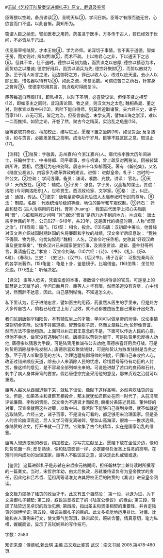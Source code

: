 #[苏轼《乞校正陆贽奏议进御札子》原文、翻译及鉴赏](https://www.vrrw.net/wx/14178.html)

臣等猥以空疏，备员讲读②。圣明天纵③，学问日新。臣等才有限而道无穷，心欲言而口不逮，以此自惭，莫知所为。

窃谓人臣之纳忠，譬如医者之用药，药虽进于医手，方多传于古人，若已经效于世间，不必皆从于己出。

伏见唐宰相陆贽，才本王佐④，学为帝师。论深切于事情，言不离于道德。智如子房，而文则过; 辨如贾谊⑤，而术不疏。上以格君心之非，下以通天下之志⑥。但其不幸，仕不遇时。德宗以苛刻为能，而贽谏之以忠厚; 德宗以猜忌为术，而贽劝之以推诚; 德宗好用兵，而贽以消兵为先; 德宗好聚财⑦，而贽以散财为急。至于用人听言之法，治边御将之方，罪己以收人心，改过以应天道，去小人以除民患，惜名器以待有功⑧，如此之流，未易悉数。可谓进苦口之药石，针害身之膏肓⑨。使德宗尽用其言，则贞观可得而复⑩。

臣等每退自西阁(11)，即私相告，以陛下圣明，必喜贽议论。但使圣贤之相契(12)，即如臣主之同时。昔冯唐论颇、牧之贤，则汉文为之太息; 魏相条晁、董之对，则孝宣以致中兴(13)。若陛下能自得师，则莫若近取诸贽。夫六经三史，诸子百家(14)，非无可观，皆足为治。但圣言幽远，末学支离，譬如山海之崇深，难以一二而推择。如贽之论，开卷了然。聚古今之精英，实治乱之龟鉴(15)。

臣等欲取其奏议，稍加校正，缮写进呈。愿陛下置之坐隅(16)，如见贽面; 反复熟读，如与贽言，必能发圣性之高明，成治功于岁月。臣等不胜区区之意，取进止(17)。

【注释】 ①陆贽：字敬舆，苏州嘉兴(今浙江嘉兴)人。唐代宗李豫大历年间进士，任翰林学士、中书侍郎、同平章事，参与机谋，曾上疏反对两税法，因被裴延龄所谗，罢相，后遭贬为忠州别驾，居忠州十年抑郁而死。著有 《翰苑集》，又名 《陆宣公奏议》，内容多为改革弊政的建议。进御： 进献皇帝。札子： 古时的一种公文。②空疏： 学问浅薄。备员：谦词，凑数、充数。讲读： 官名。③天纵： 天所放任。④佐： 辅佐。⑤子房： 张良，字子房，汉高祖的谋士。贾谊： 洛阳 (今河南洛阳东)人，世称贾生。西汉政论家、文学家。⑥格： 正，纠正。通： 通报，传达。⑦德宗：唐朝皇帝李适死后进入太庙奉祀时所封的尊号。⑧法： 制度。名器： 代表统治阶级的等级、地位的爵号和车服仪制。⑨药石： 药品和砭石 (古人治病用的石针)。膏肓 (huang)： 我国古代医学上把心尖脂肪叫“膏”，心脏和隔膜之间叫 “肓”;据说“膏盲”是药力达不到的地方。⑩贞观： 唐太宗李世民的年号。公元627—649年，共23年，这是唐代的极盛时期，人称“贞观之治”。(11)西阁：衙门。(12)契： 相合，投合。(13)冯唐：汉初郎中署长，他曾经对汉文帝介绍战国时期赵国的名将廉颇和李牧的战绩，汉文帝听后叹息说： “我独不得颇、牧为将，何忧匈奴哉!”魏相：人名，汉宣帝时任丞相。史称其“好观汉故事及便宜章奏”，“数条汉兴已来国家便宜行事，及贤臣贾谊、晁错、董仲舒等所言，奏请施行之。”孝宣： 汉宣帝刘询。(14)六经：《诗》、《书》、《礼》、《乐》、《易》、《春秋》。三史： 《史记》、《汉书》、《后汉书》。诸子百家： 泛指先秦两汉的各学派著作。(15)龟鉴： 龟是卜卦，鉴是镜子。比喻借鉴。(16)坐隅： 坐位的旁边。(17)进止： 听候决定。



【译文】 臣等人低劣，凭着空虚的本事，凑数做个侍讲侍读的官员。可是皇上的聪慧是上天赋予的，学问日新月异。臣等人才华有限，然而圣道没有穷尽，心中想说，然而辞不达意，因此，自己感到惭愧，不知道怎么办。

私下里认为，臣子进纳忠言，譬如医生的用药，药虽然从医生的手里来，但是处方大多传自古人，倘若已经在世上用了见效，就不必都要由医生自己重新开出处方。

我们见到唐朝宰相陆贽，本有辅佐皇上的才能，学问可以做皇帝的师傅。议论事情深刻切合实际，说话不背离道德。智慧像张子房，然而文章胜过他;论辩像贾谊，然而方法不像他粗疏。上面可以纠正君王意念的不是，下面可以传达人民的心意。但他不幸运，做官没有遇到好时机。唐德宗以苛刻为能干，可是陆贽用忠厚待人劝他; 唐德宗以猜忌为手段，可是陆贽用推诚布公去劝他;唐德宗喜好用兵打战，可是陆贽用消除战争先发制人; 唐德宗喜欢聚敛钱财，可是陆贽认为散发钱财是当务之急。至于用人听取意见的方法，治理边疆统御将帅的制度，归罪自己来收拾人心，改正过错来顺应天道，除去小人来消除人民的忧虑，珍惜爵号等待有功臣的人封赏，像这样的意见，是不容易全部列举出来的。可说是进献了苦口的良药和石针，刺中了病人身体膏肓的要害。假若唐德宗完全采用他的意见，那末贞观之治就可以重现。

臣等人每次从西阁退朝下来，就私下谈论，像陛下这样圣明，必然喜欢陆贽的议论。但是，如果圣主和贤臣互相投合，那末就犹如君臣处在同一时代了。从前冯唐评论廉颇、李牧的贤能，汉文帝为不遇贤才而叹息; 魏相分条陈述晁错、董仲舒的对策，汉宣帝就用这些对策，以致中兴。假若陛下能够自己得到良师，就不如就近选取陆贽。六经三史，诸子百家，不是没有可看的，都足够用来治理国家。但是圣人的言论幽深高远，后人又学习得支离破碎，譬如山高海深，很难一一推求选择。像陆贽的论文，打开书就一目了然。它聚集了古今的精华，实在是国家治乱的借鉴。

臣等人想选取他的奏议，稍加校正，抄写完进献呈上。愿陛下放在坐位旁边，像和陆贽见面一样; 反复熟读，像和陆贽面谈一样，必定能够启发圣上性灵的高明，在短时间内成功的治理国家。臣等人不胜区区之意，请决定此札或留或退。

【鉴赏】 这篇进御札子是苏轼在宋哲宗元祐期间，担任翰林学士兼侍读时所撰写的一篇奏文。当时，宋哲宗年幼，由太后执政，苏轼兼侍读负有为皇帝教学的责任，因此他和吕希哲、范祖禹等请准允许其将校正后的陆贽的《奏议》进呈皇帝阅读。

全文极力颂扬了陆贽的政治才干。此文有五个自然段： 第一段，以退为进，为下文进御札子铺垫; 第二段，叙说进呈校正了的《陆宣公奏议》 的缘由; 第三段，赞颂了陆贽远见卓识的政治见解; 第四段，指出圣主和贤臣相契的重要性，并肯定陆贽的渊博学识; 第五段，强调进御札子的目的。此文多视觉地运用排比、对偶、比喻和古人事例来行文，使文章气势澎湃，跌宕起伏，婉转含蓄，情真意切，笔力纵横，娓娓而谈，显示了苏轼娴熟的写作技巧。

字数：2583

知识来源：傅德岷,赖云琪 主编.古文观止鉴赏.武汉：崇文书局.2005.第478-480页.

